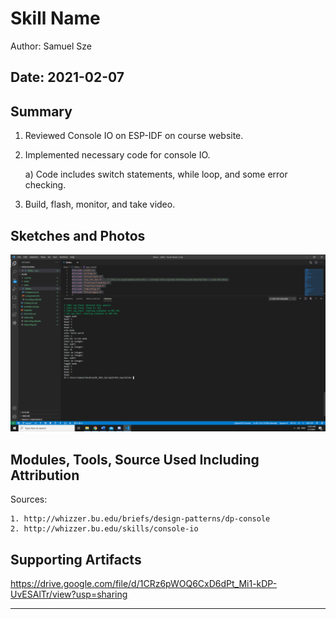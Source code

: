 #  Skill Name

Author: Samuel Sze

Date: 2021-02-07
-----

## Summary
1. Reviewed Console IO on ESP-IDF on course website.
2. Implemented necessary code for console IO. 

    a) Code includes switch statements, while loop, and some error checking. 

3. Build, flash, monitor, and take video. 

## Sketches and Photos
![Alt text](images/consoleio.png?raw=true "Title")

## Modules, Tools, Source Used Including Attribution
Sources: 

    1. http://whizzer.bu.edu/briefs/design-patterns/dp-console
    2. http://whizzer.bu.edu/skills/console-io
    
## Supporting Artifacts
https://drive.google.com/file/d/1CRz6pWOQ6CxD6dPt_Mi1-kDP-UvESAlTr/view?usp=sharing

-----
